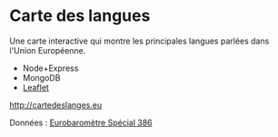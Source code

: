 # Carte des langues
Une carte interactive qui montre les principales langues parlées dans l'Union Européenne.
* Node+Express
* MongoDB
* [Leaflet](https://leafletjs.com/)

http://cartedeslanges.eu

Données : [Eurobaromètre Spécial 386](https://data.europa.eu/euodp/fr/data/dataset/S1049_77_1_EBS386)
